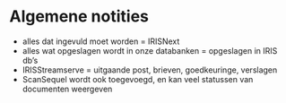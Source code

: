 # Algemene notities

* alles dat ingevuld moet worden = IRISNext
* alles wat opgeslagen wordt in onze databanken = opgeslagen in IRIS db’s
* IRISStreamserve = uitgaande post, brieven, goedkeuringe, verslagen
* ScanSequel wordt ook toegevoegd, en kan veel statussen van documenten weergeven